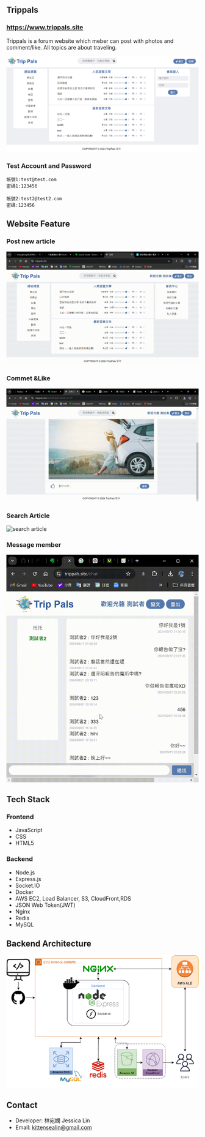 ## Trippals

### https://www.trippals.site

Trippals is a forum website which meber can post with photos and comment/like. All topics are about traveling.

![homePage](/public/image/homepage.png)

### Test Account and Password

```
帳號1:test@test.com
密碼1:123456

帳號2:test2@test2.com
密碼:123456
```

## Website Feature

### Post new article

![post article](/public/image/post_new_article.gif)

### Commet &Like

![comment&like](/public/image/comment.gif)

### Search Article

![search article](/public/image/searchArticle.gif)

### Message member

![privateMessage](/public/image/privateMessage.gif)

## Tech Stack

### Frontend

- JavaScript
- CSS
- HTML5

### Backend

- Node.js
- Express.js
- Socket.IO
- Docker
- AWS EC2, Load Balancer, S3, CloudFront,RDS
- JSON Web Token(JWT)
- Nginx
- Redis
- MySQL

## Backend Architecture

![architecture](/public/image/trippalsAfterFinal.drawio.png)

## Contact

- Developer: 林宛嫻 Jessica Lin
- Email: kittensealin@gmail.com
